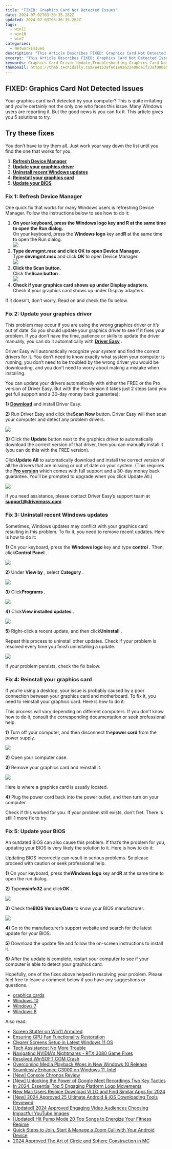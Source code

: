```yaml
---
title: "FIXED: Graphics Card Not Detected Issues"
date: 2024-07-02T03:36:35.282Z
updated: 2024-07-03T03:36:35.282Z
tags:
  - win11
  - win10
  - win7
categories:
  - NetworkIssues
description: "This Article Describes FIXED: Graphics Card Not Detected Issues"
excerpt: "This Article Describes FIXED: Graphics Card Not Detected Issues"
keywords: Graphics Card Driver Update,Troubleshooting Graphics Card Not Detected,Graphics Card Installation Errors,Hardware Detection Failure (Graphics Card),Graphics Driver Conflict Solutions,Computer Graphics Card Troubleshooting Guide,Graphics Card Not Recognized (Windows)
thumbnail: https://thmb.techidaily.com/e4153afed1e92622400da1f23af00065eea1b192cd93ff6944ff52852a93aa8f.png
---
```


## FIXED: Graphics Card Not Detected Issues

 Your graphics card isn’t detected by your computer? This is quite irritating and you’re certainly not the only one who faces this issue. Many Windows users are reporting it. But the good news is you can fix it. This article gives you 5 solutions to try.

## Try these fixes

 You don’t have to try them all. Just work your way down the list until you find the one that works for you.

1. **[Refresh Device Manager](#a)**
2. **[Update your graphics driver](#b)**
3. **[Uninstall recent Windows updates](#c)**
4. **[Reinstall your graphics card](#d)**
5. **[Update your BIOS](#e)** [](#e)

### Fix 1: Refresh Device Manager

 One quick fix that works for many Windows users is refreshing Device Manager. Follow the instructions below to see how to do it:  

1. **On your keyboard, press the Windows logo key and R at the same time to open the Run dialog.**  
 On your keyboard, press the **Windows logo**  key and**R** at the same time to open the Run dialog.  
![](https://images.drivereasy.com/wp-content/uploads/2019/06/2019-12-31_14-52-28.jpg)
2. **Type devmgmt.msc and click OK to open Device Manager.**  
 Type **devmgmt.msc** and click **OK** to open Device Manager.  
![](https://images.drivereasy.com/wp-content/uploads/2019/12/2019-12-31_15-32-37.jpg)
3. **Click the Scan button.**  
 Click the**Scan button** .  
![](https://images.drivereasy.com/wp-content/uploads/2019/12/2019-12-31_15-32-47.jpg)
4. **Check if your graphics card shows up under Display adapters.**  
 Check if your graphics card shows up under Display adapters.

 If it doesn’t, don’t worry. Read on and check the fix below.

### Fix 2: Update your graphics driver

 This problem may occur if you are using the wrong graphics driver or it’s out of date. So you should update your graphics driver to see if it fixes your problem. If you don’t have the time, patience or skills to update the driver manually, you can do it automatically with **[Driver Easy](https://tools.techidaily.com/drivereasy/download/)**  .

 Driver Easy will automatically recognize your system and find the correct drivers for it. You don’t need to know exactly what system your computer is running, you don’t need to be troubled by the wrong driver you would be downloading, and you don’t need to worry about making a mistake when installing.

 You can update your drivers automatically with either the FREE or the Pro version of Driver Easy. But with the Pro version it takes just 2 steps (and you get full support and a 30-day money back guarantee):

**1)** [](https://tools.techidaily.com/drivereasy/download/) **[Download](https://tools.techidaily.com/drivereasy/download/)**  and install Driver Easy.

**2)** Run Driver Easy and click the**Scan Now** button. Driver Easy will then scan your computer and detect any problem drivers.

![](https://images.drivereasy.com/wp-content/uploads/2019/12/2019-12-31_15-33-03.jpg)

**3)** Click the **Update**  button next to the graphics driver to automatically download the correct version of that driver, then you can manually install it (you can do this with the FREE version).

 Click**Update All** to automatically download and install the correct version of all the drivers that are missing or out of date on your system. (This requires the [](https://tools.techidaily.com/drivereasy/download/) **[Pro version](https://tools.techidaily.com/drivereasy/download/)**  which comes with full support and a 30-day money back guarantee. You’ll be prompted to upgrade when you click Update All.)

![](https://images.drivereasy.com/wp-content/uploads/2019/12/2019-12-31_15-33-11.jpg)

 If you need assistance, please contact Driver Easy’s support team at **[support@drivereasy.com](mailto:support@drivereasy.com)**  .

### Fix 3: Uninstall recent Windows updates

 Sometimes, Windows updates may conflict with your graphics card resulting in this problem. To fix it, you need to remove recent updates. Here is how to do it:

**1)** On your keyboard, press the **Windows logo** key and type **control** . Then, click**Control Panel** .

![](https://images.drivereasy.com/wp-content/uploads/2019/12/2019-12-31_15-40-24.jpg)

**2)** Under **View by** , select **Category** .

![](https://images.drivereasy.com/wp-content/uploads/2019/12/2019-12-31_15-40-29.jpg)

**3)** Click**Programs** .

![](https://images.drivereasy.com/wp-content/uploads/2019/12/2019-12-31_15-40-34.jpg)

**4)** Click**View installed updates** .

![](https://images.drivereasy.com/wp-content/uploads/2019/12/2019-12-31_15-40-38.jpg)

**5)** Right-click a recent update, and then click**Uninstall** .

 Repeat this process to uninstall other updates. Check if your problem is resolved every time you finish uninstalling a update.

![](https://images.drivereasy.com/wp-content/uploads/2019/12/2019-12-31_15-40-42.jpg)

If your problem persists, check the fix below.

### Fix 4: Reinstall your graphics card

 If you’re using a desktop, your issue is probably caused by a poor connection between your graphics card and motherboard. To fix it, you need to reinstall your graphics card. Here is how to do it:

 This process will vary depending on different computers. If you don’t know how to do it, consult the corresponding documentation or seek professional help.

**1)** Turn off your computer, and then disconnect the**power cord** from the power supply.

![](https://images.drivereasy.com/wp-content/uploads/2019/06/image-514.png)

**2)** Open your computer case.

**3)** Remove your graphics card and reinstall it.

![](https://images.drivereasy.com/wp-content/uploads/2019/06/image-504.png)

Here is where a graphics card is usually located.

**4)** Plug the power cord back into the power outlet, and then turn on your computer.

 Check if this worked for you. If your problem still exists, don’t fret. There is still 1 more fix to try.

### Fix 5: Update your BIOS

 An outdated BIOS can also cause this problem. If that’s the problem for you, updating your BIOS is very likely the solution to it. Here is how to do it:

 Updating BIOS incorrectly can result in serious problems. So please proceed with caution or seek professional help.

**1)** On your keyboard, press the**Windows logo** key and**R** at the same time to open the run dialog.

**2)** Type**msinfo32** and click**OK** .

![](https://images.drivereasy.com/wp-content/uploads/2019/06/image-493.png)

**3)** Check the**BIOS Version/Date** to know your BIOS manufacturer.

![](https://images.drivereasy.com/wp-content/uploads/2019/06/image-495.png)

**4)** Go to the manufacturer’s support website and search for the latest update for your BIOS.

**5)** Download the update file and follow the on-screen instructions to install it.

**6)** After the update is complete, restart your computer to see if your computer is able to detect your graphics card.

 Hopefully, one of the fixes above helped in resolving your problem. Please feel free to leave a comment below if you have any suggestions or questions.  

* [graphics cards](https://tools.techidaily.com/drivereasy/download/)
* [Windows 10](https://tools.techidaily.com/drivereasy/download/)
* [Windows 7](https://tools.techidaily.com/drivereasy/download/)
* [Windows 8](https://tools.techidaily.com/drivereasy/download/)

<ins class="adsbygoogle"
     style="display:block"
     data-ad-format="autorelaxed"
     data-ad-client="ca-pub-7571918770474297"
     data-ad-slot="1223367746"></ins>



<ins class="adsbygoogle"
     style="display:block"
     data-ad-client="ca-pub-7571918770474297"
     data-ad-slot="8358498916"
     data-ad-format="auto"
     data-full-width-responsive="true"></ins>

<span class="atpl-alsoreadstyle">Also read:</span>
<div><ul>
<li><a href="https://network-issues.techidaily.com/screen-stutter-on-win11-armored/"><u>Screen Stutter on Win11 Armored</u></a></li>
<li><a href="https://network-issues.techidaily.com/ensuring-gpu-fan-functionality-restoration/"><u>Ensuring GPU Fan Functionality Restoration</u></a></li>
<li><a href="https://network-issues.techidaily.com/clearer-screens-setup-in-latest-windows-11-os/"><u>Clearer Screens Setup in Latest Windows 11 OS</u></a></li>
<li><a href="https://network-issues.techidaily.com/tech-assistance-no-more-trouble/"><u>Tech Assistance: No More Trouble</u></a></li>
<li><a href="https://network-issues.techidaily.com/navigating-nvidias-nightmares-rtx-3080-game-fixes/"><u>Navigating NVIDIA's Nightmares - RTX 3080 Game Fixes</u></a></li>
<li><a href="https://network-issues.techidaily.com/resolved-winsoft-com-crash/"><u>Resolved WinSOFT COM Crash</u></a></li>
<li><a href="https://network-issues.techidaily.com/overcoming-media-playback-woes-in-new-windows-10-release/"><u>Overcoming Media Playback Woes in New Windows 10 Release</u></a></li>
<li><a href="https://network-issues.techidaily.com/1719974197492-seamlessly-enhance-g3000-on-windows-11-intel/"><u>Seamlessly Enhance G3000 on Windows 11, Intel</u></a></li>
<li><a href="https://screen-mirroring-recording.techidaily.com/new-console-chronos-review/"><u>[New] Console Chronos Review</u></a></li>
<li><a href="https://screen-mirroring-recording.techidaily.com/new-unlocking-the-power-of-google-meet-recordings-two-key-tactics/"><u>[New] Unlocking the Power of Google Meet Recordings  Two Key Tactics</u></a></li>
<li><a href="https://discord-videos.techidaily.com/in-2024-essential-top-5-engaging-platform-logo-movements/"><u>In 2024, Essential Top 5 Engaging Platform Logo Movements</u></a></li>
<li><a href="https://ai-video-tools.techidaily.com/new-mac-users-rejoice-download-vllo-and-find-similar-apps-for-2024/"><u>New Mac Users Rejoice Download VLLO and Find Similar Apps for 2024</u></a></li>
<li><a href="https://facebook-record-videos.techidaily.com/new-2024-approved-25-ultimate-android-and-ios-downloading-tools-reviewed/"><u>[New] 2024 Approved  25 Ultimate Android & iOS Downloading Tools Reviewed</u></a></li>
<li><a href="https://facebook-record-videos.techidaily.com/updated-2024-approved-engaging-video-audiences-choosing-impactful-youtube-images/"><u>[Updated] 2024 Approved  Engaging Video Audiences  Choosing Impactful YouTube Images</u></a></li>
<li><a href="https://some-knowledge.techidaily.com/updated-hit-pump-mode-20-top-songs-to-energize-your-fitness-regime/"><u>[Updated] Hit Pump Mode  20 Top Songs to Energize Your Fitness Regime</u></a></li>
<li><a href="https://extra-resources.techidaily.com/quick-steps-to-join-start-and-manage-a-zoom-call-with-your-android-device/"><u>Quick Steps to Join, Start & Manage a Zoom Call with Your Android Device</u></a></li>
<li><a href="https://screen-sharing-recording.techidaily.com/2024-approved-the-art-of-circle-and-sphere-construction-in-mc/"><u>2024 Approved  The Art of Circle and Sphere Construction in MC</u></a></li>
</ul></div>
